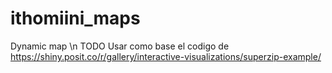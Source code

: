# ithomiini_maps
Dynamic map
\n TODO
Usar como base el codigo de https://shiny.posit.co/r/gallery/interactive-visualizations/superzip-example/
